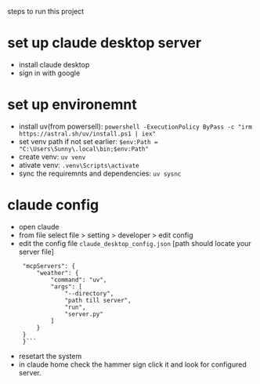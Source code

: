 steps to run this project
# set up claude desktop server
- install claude desktop
- sign in with google

# set up environemnt
- install uv(from powersell): `powershell -ExecutionPolicy ByPass -c "irm https://astral.sh/uv/install.ps1 | iex"`
- set venv path if not set earlier: `$env:Path = "C:\Users\Sunny\.local\bin;$env:Path"`
- create venv: `uv venv`
- ativate venv: `.venv\Scripts\activate`
- sync the requiremnts and dependencies: `uv sysnc`

# claude config
- open claude
- from file select file > setting > developer > edit config
- edit the config file `claude_desktop_config.json` [path should locate your server file]
   ``` {
    "mcpServers": {
        "weather": {
            "command": "uv",
            "args": [
                "--directory",
                "path till server",
                "run",
                "server.py"
            ]
        }
    }
    }```
- resetart the system 
- in claude home check the hammer sign click it and look for configured server.